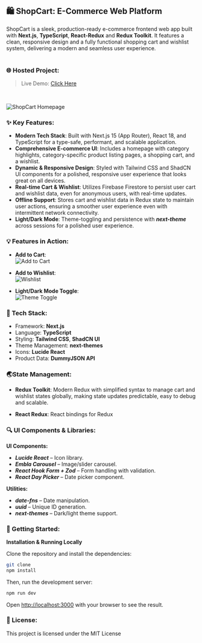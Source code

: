 ## 🛍️ ShopCart: E-Commerce Web Platform 

ShopCart is a sleek, production-ready e-commerce frontend web app built with **Next.js**, **TypeScript**, **React-Redux** and **Redux Toolkit**. It features a clean, responsive design and a fully functional shopping cart and wishlist system, delivering a modern and seamless user experience. 
<br/>
<br/>
### 🌐 Hosted Project:
  > Live Demo: [Click Here ](https://ecommerce-shopping-app-lilac.vercel.app)
<br/>

![ShopCart Homepage](https://storage.googleapis.com/studioprod-55291.appspot.com/6c6c5963-718c-4573-8951-6979e953835f/projects/cqjmp7i48i/github_readme_shopcart.png)

### ✨ Key Features:

*   **Modern Tech Stack**: Built with Next.js 15 (App Router), React 18, and TypeScript for a type-safe, performant, and scalable application.
*   **Comprehensive E-commerce UI**: Includes a homepage with category highlights, category-specific product listing pages, a shopping cart, and a wishlist.
*   **Dynamic & Responsive Design**: Styled with Tailwind CSS and ShadCN UI components for a polished, responsive user experience that looks great on all devices.
*   **Real-time Cart & Wishlist**: Utilizes Firebase Firestore to persist user cart and wishlist data, even for anonymous users, with real-time updates.
*   **Offline Support**: Stores cart and wishlist data in Redux state to maintain user actions, ensuring a smoother user experience even with intermittent network connectivity.
*   **Light/Dark Mode**: Theme-toggling and persistence with ***next-theme*** across sessions for a polished user experience.

### 💡 Features in Action:

- **Add to Cart**:  
  ![Add to Cart](public/add-to-cart.gif)  

- **Add to Wishlist**:  
  ![Wishlist](public/wishlist.gif)  

- **Light/Dark Mode Toggle**:  
  ![Theme Toggle](public/theme-toggle.gif)  

### 💼 Tech Stack:

- Framework:  **Next.js**  
- Language:  **TypeScript**  
- Styling:  **Tailwind CSS**, **ShadCN UI**  
- Theme Management:  **next-themes**  
- Icons:  **Lucide React**  
- Product Data:  **DummyJSON API**  


### 🌏State Management: 

*  **Redux Toolkit**: Modern Redux with simplified syntax to manage cart and wishlist states globally, making state updates predictable, easy to debug and scalable.

*  **React Redux**: React bindings for Redux


### 🔍 UI Components & Libraries:

   **UI Components:**

- ***Lucide React*** – Icon library.  
- ***Embla Carousel*** – Image/slider carousel.   
- ***React Hook Form + Zod*** – Form handling with validation.  
- ***React Day Picker*** – Date picker component.  

**Utilities:**
 
- ***date-fns*** – Date manipulation.  
- ***uuid*** – Unique ID generation.  
- ***next-themes*** – Dark/light theme support.


### 🚀 Getting Started:

<!-- **1. Firebase Setup**

This project requires a Firebase project to handle the cart and wishlist functionality.

1.  Go to the [Firebase Console](https://console.firebase.google.com/) and create a new project.
2.  In your project, navigate to the **Build** section and click on **Firestore Database**.
3.  Click **Create database** and start in **test mode**. This is crucial for the application to have read/write access.
4.  Go to your Project Settings (click the gear icon) and find your web app's Firebase configuration object.
5.  Copy these credentials into the `.env` file in the root of this project, following the format provided in the file. -->
**Installation & Running Locally**

  Clone the repository and install the dependencies:

```bash
git clone 
npm install
```

Then, run the development server:

```bash
npm run dev
```

Open [http://localhost:3000](http://localhost:3000) with your browser to see the result.


### 📜 License: 
This project is licensed under the MIT License
